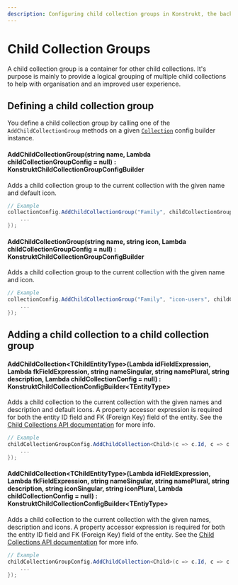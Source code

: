 ```yaml
---
description: Configuring child collection groups in Konstrukt, the back office UI builder for Umbraco.
---
```


# Child Collection Groups

A child collection group is a container for other child collections. It's purpose is mainly to provide a logical grouping of multiple child collections to help with organisation and an improved user experience.

## Defining a child collection group

You define a child collection group by calling one of the `AddChildCollectionGroup` methods on a given [`Collection`](collections.md) config builder instance.

#### **AddChildCollectionGroup(string name, Lambda childCollectionGroupConfig = null) : KonstruktChildCollectionGroupConfigBuilder**

Adds a child collection group to the current collection with the given name and default icon.

```csharp
// Example
collectionConfig.AddChildCollectionGroup("Family", childCollectionGroupConfig => {
    ...
});
```

#### **AddChildCollectionGroup(string name, string icon, Lambda childCollectionGroupConfig = null) : KonstruktChildCollectionGroupConfigBuilder**

Adds a child collection group to the current collection with the given name and icon.

```csharp
// Example
collectionConfig.AddChildCollectionGroup("Family", "icon-users", childCollectionGroupConfig => {
    ...
});
```

## Adding a child collection to a child collection group

#### **AddChildCollection&lt;TChildEntityType&gt;(Lambda idFieldExpression, Lambda fkFieldExpression, string nameSingular, string namePlural, string description, Lambda childCollectionConfig = null) : KonstruktChildCollectionConfigBuilder&lt;TEntityType&gt;**

Adds a child collection to the current collection with the given names and description and default icons. A property accessor expression is required for both the entity ID field and FK (Foreign Key) field of the entity. See the [Child Collections API documentation](child-collections.md) for more info.

```csharp
// Example
childCollectionGroupConfig.AddChildCollection<Child>(c => c.Id, c => c.ParentId, "Child", "Children", "A collection of children", childCollectionConfig => {
    ...
});
```

#### **AddChildCollection&lt;TChildEntityType&gt;(Lambda idFieldExpression, Lambda fkFieldExpression, string nameSingular, string namePlural, string description, string iconSingular, string iconPlural, Lambda childCollectionConfig = null) : KonstruktChildCollectionConfigBuilder&lt;TEntiyType&gt;**

Adds a child collection to the current collection with the given names, description and icons. A property accessor expression is required for both the entity ID field and FK (Foreign Key) field of the entity. See the [Child Collections API documentation](child-collections.md) for more info.

```csharp
// Example
childCollectionGroupConfig.AddChildCollection<Child>(c => c.Id, c => c.ParentId, "Child", "Children", "A collection of children", "icon-umb-users", "icon-umb-users", childCollectionConfig => {
    ...
});
```